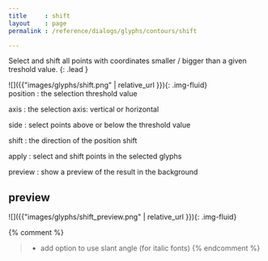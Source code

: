 ```yaml
---
title     : shift
layout    : page
permalink : /reference/dialogs/glyphs/contours/shift

---
```


Select and shift all points with coordinates smaller / bigger than a given treshold value.
{: .lead }


<div class='row'>

<div class='col-sm-4' markdown='1'>
![]({{"images/glyphs/shift.png" | relative_url }}){: .img-fluid}
</div>

<div class='col-sm-8' markdown='1'>
position
: the selection threshold value

axis
: the selection axis: vertical or horizontal

side
: select points above or below the threshold value

shift
: the direction of the position shift

apply
: select and shift points in the selected glyphs

preview
: show a preview of the result in the background
</div>

</div>


preview
-------

![]({{"images/glyphs/shift_preview.png" | relative_url }}){: .img-fluid}


{% comment %}
> - add option to use slant angle (for italic fonts)
{% endcomment %}


